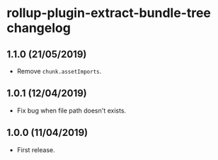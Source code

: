 # rollup-plugin-extract-bundle-tree changelog

## 1.1.0 (21/05/2019)

* Remove `chunk.assetImports`.

## 1.0.1 (12/04/2019)

* Fix bug when file path doesn't exists.

## 1.0.0 (11/04/2019)

* First release.
